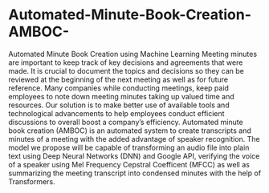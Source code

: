 # Automated-Minute-Book-Creation-AMBOC-
Automated Minute Book Creation using Machine Learning
Meeting minutes are important to keep track of key decisions and agreements that were made. 
It is crucial to document the topics and decisions so they can be reviewed at the beginning of the next meeting as well as for future reference. 
Many companies while conducting meetings, keep paid employees to note down meeting minutes taking up valued time and resources.
Our solution is to make better use of available tools and technological advancements to help employees conduct efficient discussions to overall boost a company’s efficiency.
Automated minute book creation (AMBOC) is an automated system to create transcripts and minutes of a meeting with the added advantage of speaker recognition.
The model we propose will be capable of transforming an audio file into plain text using Deep Neural Networks (DNN) and Google API, verifying the voice of a speaker using Mel Frequency Cepstral Coefficent (MFCC) as well as summarizing the meeting transcript into condensed minutes with the help of Transformers.
